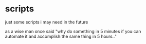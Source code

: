 # scripts
just some scripts i may need in the future

as a wise man once said "why do something in 5 minutes if you can automate it and accomplish the same thing in 5 hours.."
